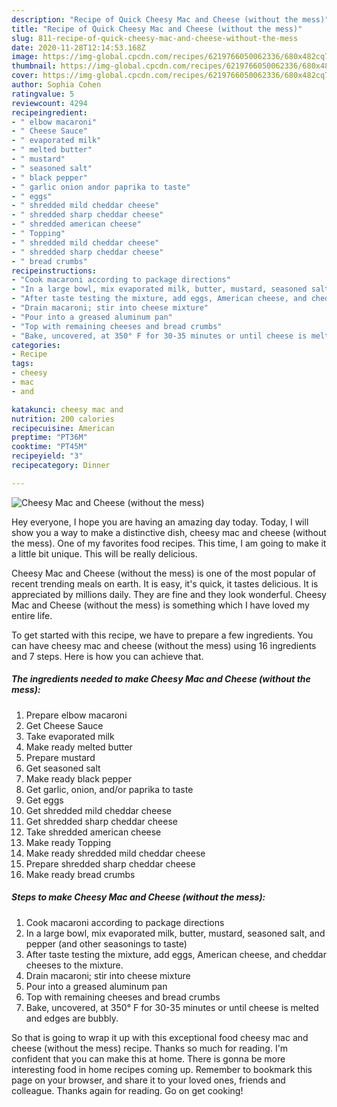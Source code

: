 ```yaml
---
description: "Recipe of Quick Cheesy Mac and Cheese (without the mess)"
title: "Recipe of Quick Cheesy Mac and Cheese (without the mess)"
slug: 811-recipe-of-quick-cheesy-mac-and-cheese-without-the-mess
date: 2020-11-28T12:14:53.168Z
image: https://img-global.cpcdn.com/recipes/6219766050062336/680x482cq70/cheesy-mac-and-cheese-without-the-mess-recipe-main-photo.jpg
thumbnail: https://img-global.cpcdn.com/recipes/6219766050062336/680x482cq70/cheesy-mac-and-cheese-without-the-mess-recipe-main-photo.jpg
cover: https://img-global.cpcdn.com/recipes/6219766050062336/680x482cq70/cheesy-mac-and-cheese-without-the-mess-recipe-main-photo.jpg
author: Sophia Cohen
ratingvalue: 5
reviewcount: 4294
recipeingredient:
- " elbow macaroni"
- " Cheese Sauce"
- " evaporated milk"
- " melted butter"
- " mustard"
- " seasoned salt"
- " black pepper"
- " garlic onion andor paprika to taste"
- " eggs"
- " shredded mild cheddar cheese"
- " shredded sharp cheddar cheese"
- " shredded american cheese"
- " Topping"
- " shredded mild cheddar cheese"
- " shredded sharp cheddar cheese"
- " bread crumbs"
recipeinstructions:
- "Cook macaroni according to package directions"
- "In a large bowl, mix evaporated milk, butter, mustard, seasoned salt, and pepper (and other seasonings to taste)"
- "After taste testing the mixture, add eggs, American cheese, and cheddar cheeses to the mixture."
- "Drain macaroni; stir into cheese mixture"
- "Pour into a greased aluminum pan"
- "Top with remaining cheeses and bread crumbs"
- "Bake, uncovered, at 350° F for 30-35 minutes or until cheese is melted and edges are bubbly."
categories:
- Recipe
tags:
- cheesy
- mac
- and

katakunci: cheesy mac and 
nutrition: 200 calories
recipecuisine: American
preptime: "PT36M"
cooktime: "PT45M"
recipeyield: "3"
recipecategory: Dinner

---
```



![Cheesy Mac and Cheese (without the mess)](https://img-global.cpcdn.com/recipes/6219766050062336/680x482cq70/cheesy-mac-and-cheese-without-the-mess-recipe-main-photo.jpg)

Hey everyone, I hope you are having an amazing day today. Today, I will show you a way to make a distinctive dish, cheesy mac and cheese (without the mess). One of my favorites food recipes. This time, I am going to make it a little bit unique. This will be really delicious.



Cheesy Mac and Cheese (without the mess) is one of the most popular of recent trending meals on earth. It is easy, it's quick, it tastes delicious. It is appreciated by millions daily. They are fine and they look wonderful. Cheesy Mac and Cheese (without the mess) is something which I have loved my entire life.


To get started with this recipe, we have to prepare a few ingredients. You can have cheesy mac and cheese (without the mess) using 16 ingredients and 7 steps. Here is how you can achieve that.

<!--inarticleads1-->

##### The ingredients needed to make Cheesy Mac and Cheese (without the mess):

1. Prepare  elbow macaroni
1. Get  Cheese Sauce
1. Take  evaporated milk
1. Make ready  melted butter
1. Prepare  mustard
1. Get  seasoned salt
1. Make ready  black pepper
1. Get  garlic, onion, and/or paprika to taste
1. Get  eggs
1. Get  shredded mild cheddar cheese
1. Get  shredded sharp cheddar cheese
1. Take  shredded american cheese
1. Make ready  Topping
1. Make ready  shredded mild cheddar cheese
1. Prepare  shredded sharp cheddar cheese
1. Make ready  bread crumbs




<!--inarticleads2-->

##### Steps to make Cheesy Mac and Cheese (without the mess):

1. Cook macaroni according to package directions
1. In a large bowl, mix evaporated milk, butter, mustard, seasoned salt, and pepper (and other seasonings to taste)
1. After taste testing the mixture, add eggs, American cheese, and cheddar cheeses to the mixture.
1. Drain macaroni; stir into cheese mixture
1. Pour into a greased aluminum pan
1. Top with remaining cheeses and bread crumbs
1. Bake, uncovered, at 350° F for 30-35 minutes or until cheese is melted and edges are bubbly.




So that is going to wrap it up with this exceptional food cheesy mac and cheese (without the mess) recipe. Thanks so much for reading. I'm confident that you can make this at home. There is gonna be more interesting food in home recipes coming up. Remember to bookmark this page on your browser, and share it to your loved ones, friends and colleague. Thanks again for reading. Go on get cooking!
